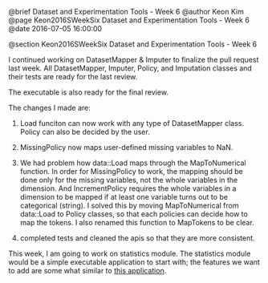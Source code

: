 @brief Dataset and Experimentation Tools - Week 6
@author Keon Kim
@page Keon2016SWeekSix Dataset and Experimentation Tools - Week 6
@date 2016-07-05 16:00:00

@section Keon2016SWeekSix Dataset and Experimentation Tools - Week 6

I continued working on DatasetMapper & Imputer to finalize the pull request last week.
All DatasetMapper, Imputer, Policy, and Imputation classes and their tests are ready for the last review.

The executable is also ready for the final review.

The changes I made are:

1) Load funciton can now work with any type of DatasetMapper class. Policy can also be decided by the user.

2) MissingPolicy now maps user-defined missing variables to NaN.

3) We had problem how data::Load maps through the MapToNumerical function.
In order for MissingPolicy to work, the mapping should be done only for the missing variables,
not the whole variables in the dimension. And IncrementPolicy requires the whole variables in a dimension
to be mapped if at least one variable turns out to be categorical (string).
I solved this by moving MapToNumerical from data::Load to Policy classes, so that
each policies can decide how to map the tokens. I also renamed this function to MapTokens to be clear.

4) completed tests and cleaned the apis so that they are more consistent.

This week, I am going to work on statistics module.
The statistics module would be a simple executable application to start with;
the features we want to add are some what similar to [this application](http://personality-project.org/r/basics.t.html).